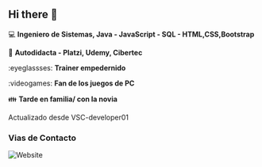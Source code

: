 ## Hi there 👋

:computer: **Ingeniero de Sistemas, Java - JavaScript - SQL - HTML,CSS,Bootstrap**

:pencil: **Autodidacta - Platzi, Udemy, Cibertec**

:eyeglassses: **Trainer empedernido**

:videogames: **Fan de los juegos de PC**

:family: **Tarde en familia/ con la novia**

Actualizado desde VSC-developer01

### Vias de Contacto

![Website](https://img.shields.io/badge/https%3A%2F%2Fwww.linkedin.com%2Fin%2F-anthony-cuentas_turpo_197b28184%2F
)
